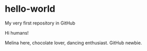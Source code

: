 # hello-world
My very first repository in GitHub

Hi humans!

Melina here, chocolate lover, dancing enthusiast.
GitHub newbie.
